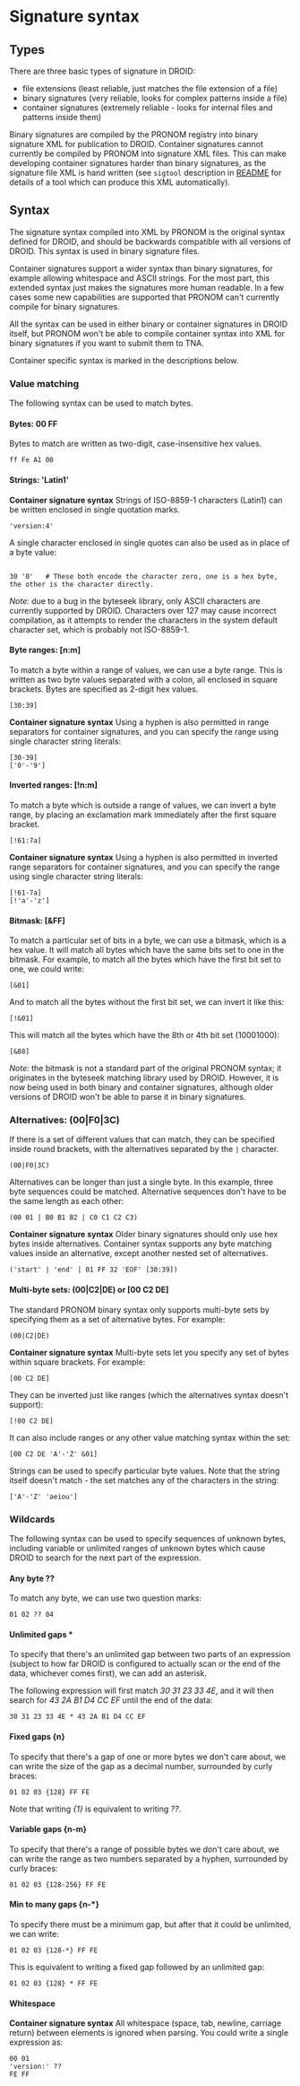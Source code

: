 # Signature syntax

## Types
There are three basic types of signature in DROID:

  * file extensions (least reliable, just matches the file extension of a file)
  * binary signatures (very reliable, looks for complex patterns inside a file)
  * container signatures (extremely reliable - looks for internal files and patterns inside them) 

Binary signatures are compiled by the PRONOM registry into binary signature XML for publication to DROID.  Container signatures cannot currently be compiled by PRONOM into signature XML files.  This can make developing container signatures harder than binary signatures, as the signature file XML is hand written (see `sigtool` description in [README](README.md#sigtool) for details of a tool which can produce this XML automatically).

## Syntax
The signature syntax compiled into XML by PRONOM is the original syntax defined for DROID, and should be backwards compatible with all versions of DROID.  This syntax is used in binary signature files.

Container signatures support a wider syntax than binary signatures, for example allowing whitespace and ASCII strings. For the most part, this extended syntax just makes the signatures more human readable.  In a few cases some new capabilities are supported that PRONOM can't currently compile for binary signatures.

All the syntax can be used in either binary or container signatures in DROID itself, but PRONOM won't be able to compile container syntax into XML for binary signatures if you want to submit them to TNA.

Container specific syntax is marked in the descriptions below.

### Value matching
The following syntax can be used to match bytes.

#### Bytes:  00 FF
Bytes to match are written as two-digit, case-insensitive hex values.
```
ff Fe A1 00
```

#### Strings:  'Latin1'
**Container signature syntax**
Strings of ISO-8859-1 characters (Latin1) can be written enclosed in single quotation marks.
```
'version:4'
```

A single character enclosed in single quotes can also be used as in place of a byte value:
```

30 '0'   # These both encode the character zero, one is a hex byte, the other is the character directly.
```
_Note:_ due to a bug in the byteseek library, only ASCII characters are currently supported by DROID.  Characters over 127 may cause incorrect compilation, as it attempts to render the characters in the system default character set, which is probably not ISO-8859-1.

#### Byte ranges: \[n:m]
To match a byte within a range of values, we can use a byte range. This is written as two byte values separated with a colon, all enclosed in square brackets.  Bytes are specified as 2-digit hex values.
```
[30:39]
```

**Container signature syntax**
Using a hyphen is also permitted in range separators for container signatures, and you can specify the range using single character string literals:
```
[30-39]
['0'-'9']
```

#### Inverted ranges: \[!n:m]
To match a byte which is outside a range of values, we can invert a byte range, by placing an exclamation mark immediately after the first square bracket.
```
[!61:7a]
```
**Container signature syntax**
Using a hyphen is also permitted in inverted range separators for container signatures, and you can specify the range using single character string literals:
```
[!61-7a]
[!'a'-'z']
```

#### Bitmask: \[&FF]
To match a particular set of bits in a byte, we can use a bitmask, which is a hex value.  It will match all bytes which have the same bits set to one in the bitmask.  For example, to match all the bytes which have the first bit set to one, we could write:
```
[&01]
```
And to match all the bytes without the first bit set, we can invert it like this:
```
[!&01]
```
This will match all the bytes which have the 8th or 4th bit set (10001000):
```
[&88]
```
_Note:_ the bitmask is not a standard part of the original PRONOM syntax; it originates in the byteseek matching library used by DROID.  However, it is now being used in both binary and container signatures, although older versions of DROID won't be able to parse it in binary signatures.

### Alternatives: (00|F0|3C)
If there is a set of different values that can match, they can be specified inside round brackets, with the alternatives separated by the `|` character.
```
(00|F0|3C)
```
Alternatives can be longer than just a single byte. In this example, three byte sequences could be matched. Alternative sequences don't have to be the same length as each other:
```
(00 01 | B0 B1 B2 | C0 C1 C2 C3)
```
**Container signature syntax**
Older binary signatures should only use hex bytes inside alternatives.  Container syntax supports any byte matching values inside an alternative, except another nested set of alternatives.
```
('start' | 'end' | 01 FF 32 'EOF' [30:39])
```

#### Multi-byte sets: (00|C2|DE) or \[00 C2 DE]
The standard PRONOM binary syntax only supports multi-byte sets by specifying them as a set of alternative bytes. For example:
```
(00|C2|DE)
```

**Container signature syntax**
Multi-byte sets let you specify any set of bytes within square brackets.  For example:
```
[00 C2 DE]
```
They can be inverted just like ranges (which the alternatives syntax doesn't support):
```
[!00 C2 DE]
```
It can also include ranges or any other value matching syntax within the set:
```
[00 C2 DE 'A'-'Z' &01]
```
Strings can be used to specify particular byte values. Note that the string itself doesn't match - the set matches any of the characters in the string:
```
['A'-'Z' 'aeiou']
```

### Wildcards
The following syntax can be used to specify sequences of unknown bytes, including variable or unlimited ranges of unknown bytes which cause DROID to search for the next part of the expression.

#### Any byte ??
To match any byte, we can use two question marks:
```
01 02 ?? 04
```

#### Unlimited gaps *
To specify that there's an unlimited gap between two parts of an expression (subject to how far DROID is configured to actually scan or the end of the data, whichever comes first), we can add an asterisk.

The following expression will first match _30 31 23 33 4E_, and it will then search for _43 2A B1 D4 CC EF_ until the end of the data:
```
30 31 23 33 4E * 43 2A B1 D4 CC EF
```

#### Fixed gaps {n}
To specify that there's a gap of one or more bytes we don't care about, we can write the size of the gap as a decimal number, surrounded by curly braces:
```
01 02 03 {128} FF FE
```

Note that writing _{1}_ is equivalent to writing _??_.

#### Variable gaps {n-m}
To specify that there's a range of possible bytes we don't care about, we can write the range as two numbers separated by a hyphen, surrounded by curly braces:
```
01 02 03 {128-256} FF FE
```

#### Min to many gaps {n-*}
To specify there must be a minimum gap, but after that it could be unlimited, we can write:
```
01 02 03 {128-*} FF FE
```
This is equivalent to writing a fixed gap followed by an unlimited gap:
```
01 02 03 {128} * FF FE
```

#### Whitespace
**Container signature syntax**
All whitespace (space, tab, newline, carriage return) between elements is ignored when parsing.  You could write a single expression as:

```
00 01
'version:' ??
FE FF
```

